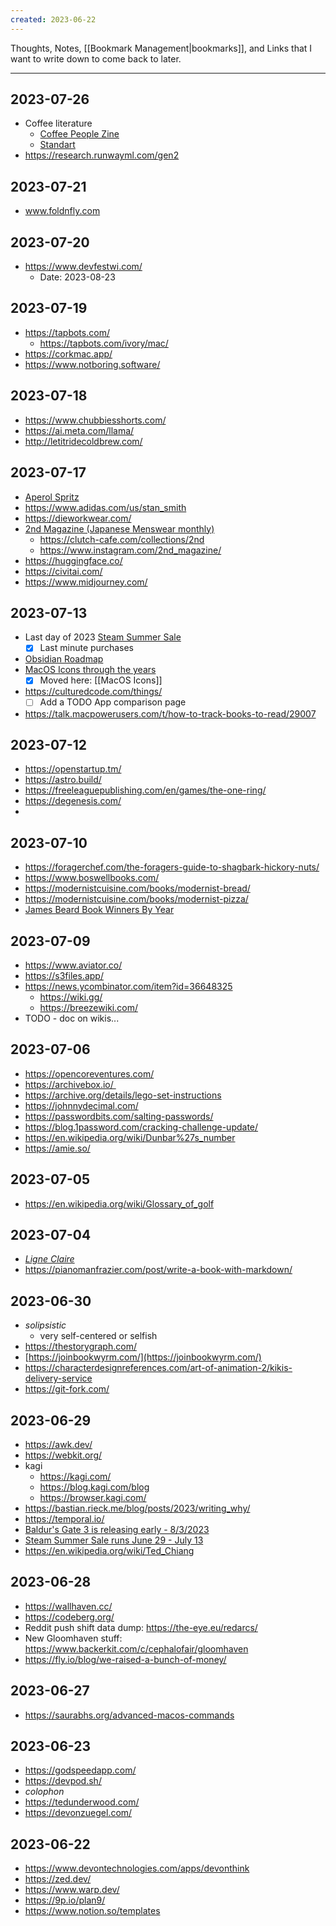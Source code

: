```yaml
---
created: 2023-06-22
---
```


Thoughts, Notes, [[Bookmark Management|bookmarks]], and Links that I want to write down to come back to later.

---

## 2023-07-26

- Coffee literature
	- [Coffee People Zine](https://coffeepeople.org/)
	- [Standart](https://standartmag.com/)
- https://research.runwayml.com/gen2

## 2023-07-21

- www.foldnfly.com

## 2023-07-20

- https://www.devfestwi.com/
	- Date: 2023-08-23

## 2023-07-19 

- https://tapbots.com/
	- https://tapbots.com/ivory/mac/
- https://corkmac.app/
- https://www.notboring.software/

## 2023-07-18

- https://www.chubbiesshorts.com/
- https://ai.meta.com/llama/
- http://letitridecoldbrew.com/

## 2023-07-17

- [Aperol Spritz](https://www.aperol.com/en-us/aperol-spritz-cocktail/)
- https://www.adidas.com/us/stan_smith
- https://dieworkwear.com/
- [2nd Magazine (Japanese Menswear monthly)](https://club-2nd.com/)
	- https://clutch-cafe.com/collections/2nd
	- https://www.instagram.com/2nd_magazine/
- https://huggingface.co/
- https://civitai.com/
- https://www.midjourney.com/

## 2023-07-13

- Last day of 2023 [Steam Summer Sale](https://store.steampowered.com/news/collection/steam/?emclan=103582791457287600&emgid=3682303734604033314)
	- [x] Last minute purchases
- [Obsidian Roadmap](https://obsidian.md/roadmap/)
- [MacOS Icons through the years](https://www.macosicongallery.com/years/)
	- [x] Moved here: [[MacOS Icons]]
- https://culturedcode.com/things/
	- [ ] Add a TODO App comparison page
- https://talk.macpowerusers.com/t/how-to-track-books-to-read/29007

## 2023-07-12

- https://openstartup.tm/
- https://astro.build/
- https://freeleaguepublishing.com/en/games/the-one-ring/
- https://degenesis.com/
- 

## 2023-07-10

- https://foragerchef.com/the-foragers-guide-to-shagbark-hickory-nuts/
- https://www.boswellbooks.com/
- https://modernistcuisine.com/books/modernist-bread/
- https://modernistcuisine.com/books/modernist-pizza/
- [James Beard Book Winners By Year](https://www.barnesandnoble.com/b/books/james-beard-foundation-awards/all-winners-by-year-james-beard-book-awards/_/N-29Z8q8Z1unr)

## 2023-07-09

- https://www.aviator.co/
- https://s3files.app/
- https://news.ycombinator.com/item?id=36648325
	- https://wiki.gg/
	- https://breezewiki.com/
- TODO - doc on wikis...

## 2023-07-06

- https://opencoreventures.com/
- https://archivebox.io/ 
- https://archive.org/details/lego-set-instructions
- https://johnnydecimal.com/
- https://passwordbits.com/salting-passwords/
- https://blog.1password.com/cracking-challenge-update/
- https://en.wikipedia.org/wiki/Dunbar%27s_number
- https://amie.so/

## 2023-07-05

- https://en.wikipedia.org/wiki/Glossary_of_golf

## 2023-07-04

- [_Ligne Claire_](https://en.wikipedia.org/wiki/Ligne_claire)
- https://pianomanfrazier.com/post/write-a-book-with-markdown/

## 2023-06-30

- _solipsistic_
	- very self-centered or selfish
- https://thestorygraph.com/
- [https://joinbookwyrm.com/](https://joinbookwyrm.com/)
- https://characterdesignreferences.com/art-of-animation-2/kikis-delivery-service
- https://git-fork.com/

## 2023-06-29

- https://awk.dev/
- https://webkit.org/
- kagi
	- https://kagi.com/
	- https://blog.kagi.com/blog
	- https://browser.kagi.com/
- https://bastian.rieck.me/blog/posts/2023/writing_why/
- https://temporal.io/
- [Baldur's Gate 3 is releasing early - 8/3/2023](https://store.steampowered.com/news/app/1086940/view/3657534571513526776)
- [Steam Summer Sale runs June 29 - July 13](https://store.steampowered.com/news/?emclan=103582791457287600&emgid=3682303734604033314)
- https://en.wikipedia.org/wiki/Ted_Chiang

## 2023-06-28

- https://wallhaven.cc/
- https://codeberg.org/
- Reddit push shift data dump: https://the-eye.eu/redarcs/
- New Gloomhaven stuff: https://www.backerkit.com/c/cephalofair/gloomhaven 
- https://fly.io/blog/we-raised-a-bunch-of-money/

## 2023-06-27

- https://saurabhs.org/advanced-macos-commands

## 2023-06-23

- https://godspeedapp.com/
- https://devpod.sh/
- _colophon_
- https://tedunderwood.com/
- https://devonzuegel.com/

## 2023-06-22

- https://www.devontechnologies.com/apps/devonthink
- https://zed.dev/
- https://www.warp.dev/
- https://9p.io/plan9/
- https://www.notion.so/templates


